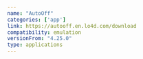 ```yaml
---
name: "AutoOff"
categories: ['app']
link: https://autooff.en.lo4d.com/download
compatibility: emulation
versionFrom: "4.25.0"
type: applications
---
```


